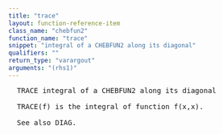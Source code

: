 ```yaml
---
title: "trace"
layout: function-reference-item
class_name: "chebfun2"
function_name: "trace"
snippet: "integral of a CHEBFUN2 along its diagonal"
qualifiers: ""
return_type: "varargout"
arguments: "(rhs1)"
---
```


<pre class="help-text">  TRACE integral of a CHEBFUN2 along its diagonal 
 
  TRACE(f) is the integral of function f(x,x).
  
  See also DIAG.
</pre>